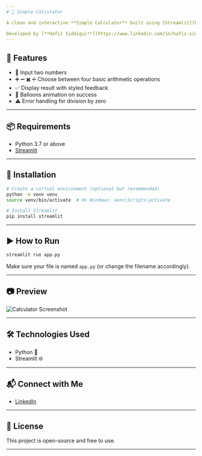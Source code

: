 ```yaml
---
# 🧮 Simple Calculator

A clean and interactive **Simple Calculator** built using [Streamlit](https://streamlit.io/). It allows users to perform basic arithmetic operations — Addition, Subtraction, Multiplication, and Division — with a user-friendly interface.

Developed by [**Hafiz Siddiqui**](https://www.linkedin.com/in/hafiz-siddiqui-018587295)
---
```


## 🚀 Features

- 🔢 Input two numbers
- ➕ ➖ ✖️ ➗ Choose between four basic arithmetic operations
- ✅ Display result with styled feedback
- 🎈 Balloons animation on success
- ⚠️ Error handling for division by zero

---

## 📦 Requirements

- Python 3.7 or above
- [Streamlit](https://streamlit.io)

---

## 🔧 Installation

```bash
# Create a virtual environment (optional but recommended)
python -m venv venv
source venv/bin/activate  # On Windows: venv\Scripts\activate

# Install Streamlit
pip install streamlit
```

---

## ▶️ How to Run

```bash
streamlit run app.py
```

Make sure your file is named `app.py` (or change the filename accordingly).

---

## 📷 Preview

![Calculator Screenshot](https://via.placeholder.com/800x400?text=Simple+Calculator+App+Screenshot)

---

## 🛠 Technologies Used

- Python 🐍
- Streamlit 🌐

---

## 📬 Connect with Me

- [LinkedIn](https://www.linkedin.com/in/hafiz-siddiqui-018587295)

---

## 📄 License

This project is open-source and free to use.

---
